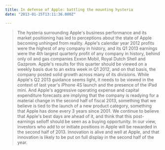 ```yaml
---
title: In defense of Apple: battling the mounting hysteria
date: "2013-01-25T13:11:36.000Z"

---
```


> The hysteria surrounding Apple's business performance and its market positioning has led to perceptions about the state of Apple becoming unhinged from reality. Apple's calendar year 2012 profits were the highest of any company in history, and its Q1 2013 earnings were the 4th largest quarterly profit of any company in history, behind only oil and gas companies Exxon Mobil, Royal Dutch Shell and Gazprom. Apple's results for this quarter should be viewed on a weekly basis due to an extra week in Q1 2012, and on that basis, the company posted solid growth across many of its divisions. While Apple's Q2 2013 guidance seems light, it needs to be viewed in the context of last year's iPhone 4S launch and the presence of the iPad mini. And Apple's aggressive operating expense and capital expenditure forecasts are implying that the company is readying for a material change in the second half of fiscal 2013, something that we believe is tied to the launch of a new product category, something that Apple has done every 3 years since 2001. We continue to believe that Apple's best days are ahead of it, and think that this post-earnings selloff should be seen as a buying opportunity. In our view, investors who add to or initiate positions in Apple will be rewarded in the second half of 2013. Innovation is alive and well at Apple, and that innovation is likely to be put on full display in the second half of the year.